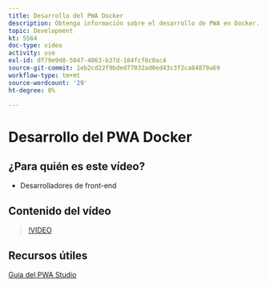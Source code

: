 ```yaml
---
title: Desarrollo del PWA Docker
description: Obtenga información sobre el desarrollo de PWA en Docker.
topic: Development
kt: 5564
doc-type: video
activity: use
exl-id: df79e9d8-5047-4063-b37d-184fcf0c0ac4
source-git-commit: 1eb2cd22f9bded77032ad0ed43c3f2ca84879a69
workflow-type: tm+mt
source-wordcount: '29'
ht-degree: 0%

---
```


# Desarrollo del PWA Docker

## ¿Para quién es este vídeo?

- Desarrolladores de front-end

## Contenido del vídeo

>[!VIDEO](https://video.tv.adobe.com/v/35784?quality=12&learn=on)

## Recursos útiles

[Guía del PWA Studio](https://magento.github.io/pwa-studio/)
